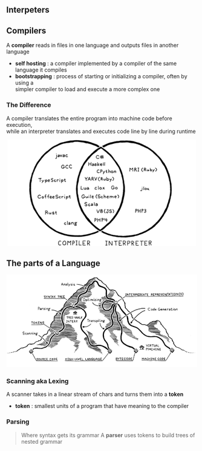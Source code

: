 ## Interpeters

## Compilers
A **compiler** reads in files in one language and outputs files in another language
- **self hosting** : a compiler implemented by a compiler of the same language it compiles
- **bootstrapping** : process of starting or initializing a compiler, often by using a\
 simpler compiler to load and execute a more complex one

### The Difference 
A compiler translates the entire program into machine code before execution,\
while an interpreter translates and executes code line by line during runtime
<p align="center">
<img src="images/CompIntLang.png" alt="Venn Diag" width="500"/>
</p>

## The parts of a Language

<p align="center">
<img src="images/moutain.PNG" alt="implementation" width="700"/>
</p>

### Scanning aka Lexing
A scanner takes in a linear stream of chars and turns them into a **token**
- **token** : smallest units of a program that have meaning to the compiler
### Parsing
>Where syntax gets its grammar
A **parser** uses tokens to build trees of nested grammar


